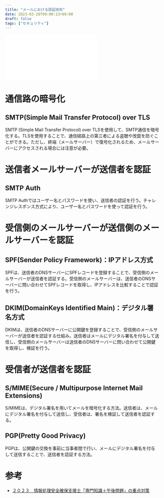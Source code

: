 ```yaml
---
title: "メールにおける認証技術"
date: 2023-03-28T09:00:23+09:00
draft: false
tags: ["セキュリティ"] 
---
```

<!--more-->

![メールにおける認証](.././mail_auth.pdf)

# 通信路の暗号化
## SMTP(Simple Mail Transfer Protocol) over TLS
SMTP (Simple Mail Transfer Protocol) over TLSを使用して、SMTP通信を暗号化する。TLSを使用することで、通信経路上の第三者による盗聴や改竄を防ぐことができる。ただし、終端（メールサーバー）で復号化されるため、メールサーバーにアクセスされる場合には注意が必要。

# 送信者メールサーバーが送信者を認証
## SMTP Auth
SMTP Authではユーザー名とパスワードを使い、送信者の認証を行う。チャレンジレスポンス方式により、ユーザー名とパスワードを使って認証を行う。

# 受信側のメールサーバーが送信側のメールサーバーを認証
## SPF(Sender Policy Framework)：IPアドレス方式
SPFは、送信者のDNSサーバーにSPFレコードを登録することで、受信側のメールサーバーが送信者を認証する。受信側のメールサーバーは、送信者のDNSサーバーに問い合わせてSPFレコードを取得し、IPアドレスを比較することで認証を行う。

## DKIM(DomainKeys Identified Main)：デジタル署名方式
DKIMは、送信者のDNSサーバーに公開鍵を登録することで、受信側のメールサーバーが送信者を認証する仕組み。送信者はメールにデジタル署名を付与して送信し、受信側のメールサーバーは送信者のDNSサーバーに問い合わせて公開鍵を取得し、検証を行う。

# 受信者が送信者を認証
## S/MIME(Secure / Multipurpose Internet Mail Extensions)
S/MIMEは、デジタル署名を用いてメールを暗号化する方法。送信者は、メールにデジタル署名を付与して送信し、受信者は、署名を検証して送信者を認証する。

## PGP(Pretty Good Privacy)
PGPは、公開鍵の交換を事前に当事者間で行い、メールにデジタル署名を付与して送信することで、送信者を認証する方法。


# 参考
- [２０２３　情報処理安全確保支援士「専門知識＋午後問題」の重点対策](https://amzn.to/42Khntj)
